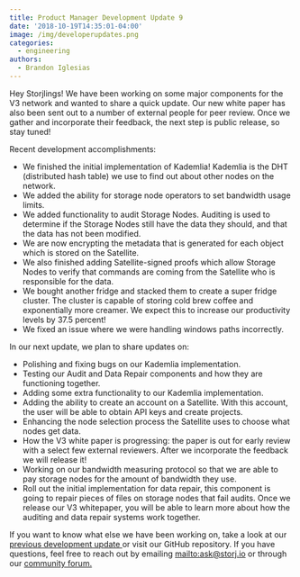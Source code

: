```yaml
---
title: Product Manager Development Update 9
date: '2018-10-19T14:35:01-04:00'
image: /img/developerupdates.png
categories:
  - engineering
authors:
  - Brandon Iglesias
---
```

Hey Storjlings! We have been working on some major components for the V3 network and wanted to share a quick update. Our new white paper has also been sent out to a number of external people for peer review. Once we gather and incorporate their feedback, the next step is public release, so stay tuned! 

Recent development accomplishments:

* We finished the initial implementation of Kademlia! Kademlia is the DHT (distributed hash table) we use to find out about other nodes on the network. 
* We added the ability for storage node operators to set bandwidth usage limits.
* We added functionality to audit Storage Nodes. Auditing is used to determine if the Storage Nodes still have the data they should, and that the data has not been modified. 
* We are now encrypting the metadata that is generated for each object which is stored on the Satellite.
* We also finished adding Satellite-signed proofs which allow Storage Nodes to verify that commands are coming from the Satellite who is responsible for the data. 
* We bought another fridge and stacked them to create a super fridge cluster. The cluster is capable of storing cold brew coffee and exponentially more creamer. We expect this to increase our productivity levels by 37.5 percent! 
* We fixed an issue where we were handling windows paths incorrectly. 

In our next update, we plan to share updates on:

* Polishing and fixing bugs on our Kademlia implementation. 
* Testing our Audit and Data Repair components and how they are functioning together. 
* Adding some extra functionality to our Kademlia implementation. 
* Adding the ability to create an account on a Satellite. With this account, the user will be able to obtain API keys and create projects. 
* Enhancing the node selection process the Satellite uses to choose what nodes get data.
* How the V3 white paper is progressing: the paper is out for early review with a select few external reviewers. After we incorporate the feedback we will release it!
* Working on our bandwidth measuring protocol so that we are able to pay storage nodes for the amount of bandwidth they use. 
* Roll out the initial implementation for data repair, this component is going to repair pieces of files on storage nodes that fail audits. Once we release our V3 whitepaper, you will be able to learn more about how the auditing and data repair systems work together. 

If you want to know what else we have been working on, take a look at our [previous development update ](https://storj.io/blog/2018/10/product-manager-development-update-8/)or visit our GitHub repository. If you have questions, feel free to reach out by emailing <mailto:ask@storj.io> or through our [community forum.](https://community.storj.io/)

